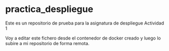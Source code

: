 # practica_despliegue

Este es un repositorio de prueba para la asignatura de despliegue Actividad 1

Voy a editar este fichero desde el contenedor de docker creado y luego lo subire a mi repositorio de forma remota.
